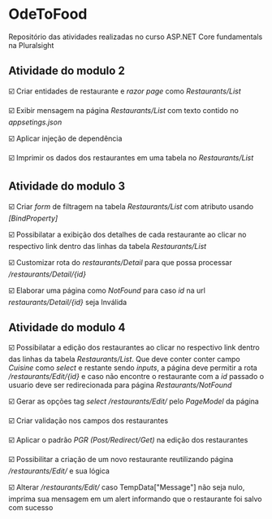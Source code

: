 # OdeToFood
Repositório das atividades realizadas no curso ASP.NET Core fundamentals na Pluralsight

## Atividade do modulo 2

☑️ Criar entidades de restaurante e *razor page* como *Restaurants/List*

☑️ Exibir mensagem na página *Restaurants/List* com texto contido no *appsetings.json*

☑️ Aplicar injeção de dependência

☑️ Imprimir os dados dos restaurantes em uma tabela no *Restaurants/List*

## Atividade do modulo 3

☑️ Criar *form* de filtragem na tabela *Restaurants/List* com atributo usando *[BindProperty]*

☑️ Possibilatar a exibição dos detalhes de cada restaurante ao clicar no respectivo link dentro das linhas da tabela *Restaurants/List*

☑️ Customizar rota do *restaurants/Detail* para que possa processar */restaurants/Detail/{id}*

☑️ Elaborar uma página como *NotFound* para caso *id* na url *restaurants/Detail/{id}* seja Inválida 

## Atividade do modulo 4

☑️ Possibilatar a edição dos restaurantes ao clicar no respectivo link dentro das linhas da tabela *Restaurants/List*. Que deve conter conter campo *Cuisine* como *select* e restante sendo *inputs*, a página deve permitir a rota */restaurants/Edit/{id}* e caso não encontre o restaurante com a *id* passado o usuario deve ser redirecionada para página *Restaurants/NotFound*

☑️ Gerar as opções tag *select* */restaurants/Edit/* pelo *PageModel* da página

☑️ Criar validação nos campos dos restaurantes

☑️ Aplicar o padrão *PGR (Post/Redirect/Get)* na edição dos restaurantes

☑️ Possibilitar a criação de um novo restaurante reutilizando página */restaurants/Edit/* e sua lógica

☑️ Alterar */restaurants/Edit/* caso TempData["Message"] não seja nulo, imprima sua mensagem em um alert informando que o restaurante foi salvo com sucesso
